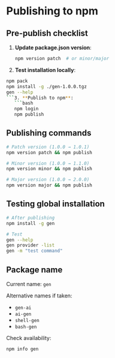 # Publishing to npm

## Pre-publish checklist

1. **Update package.json version**:
   ```bash
   npm version patch  # or minor/major
   ```

2. **Test installation locally**:
```bash
npm pack
npm install -g ./gen-1.0.0.tgz
gen --help
```3. **Publish to npm**:
   ```bash
   npm login
   npm publish
   ```

## Publishing commands

```bash
# Patch version (1.0.0 → 1.0.1)
npm version patch && npm publish

# Minor version (1.0.0 → 1.1.0)  
npm version minor && npm publish

# Major version (1.0.0 → 2.0.0)
npm version major && npm publish
```

## Testing global installation

```bash
# After publishing
npm install -g gen

# Test
gen --help
gen provider -list
gen -m "test command"
```

## Package name

Current name: `gen`

Alternative names if taken:
- `gen-ai`
- `ai-gen`
- `shell-gen`
- `bash-gen`

Check availability:
```bash
npm info gen
```
